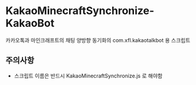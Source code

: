 # KakaoMinecraftSynchronize-KakaoBot
카카오톡과 마인크래프트의 채팅 양방향 동기화의 com.xfl.kakaotalkbot 용 스크립트

## 주의사항
- 스크립트 이름은 반드시 KakaoMinecraftSynchronize.js 로 해야함
